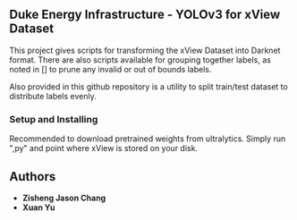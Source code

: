 ## Duke Energy Infrastructure - YOLOv3 for xView Dataset
This project gives scripts for transforming the xView Dataset into Darknet format. There are also scripts available for grouping together labels, as noted in [] to prune any invalid or out of bounds labels.

Also provided in this github repository is a utility to split train/test dataset to distribute labels evenly.

### Setup and Installing

Recommended to download pretrained weights from ultralytics. Simply run ",py" and point where xView is stored on your disk. 

## Authors
* **Zisheng Jason Chang**
* **Xuan Yu**

